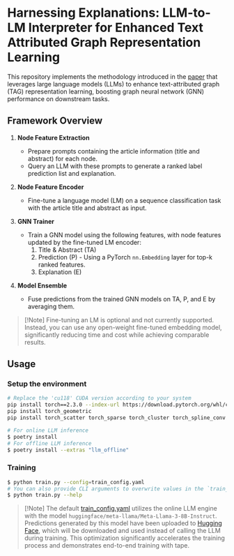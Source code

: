 # Harnessing Explanations: LLM-to-LM Interpreter for Enhanced Text Attributed Graph Representation Learning

This repository implements the methodology introduced in the [paper](https://arxiv.org/abs/2305.19523) that leverages large language models (LLMs) to enhance text-attributed graph (TAG) representation learning, boosting graph neural network (GNN) performance on downstream tasks.

## Framework Overview

1. **Node Feature Extraction**

   - Prepare prompts containing the article information (title and abstract) for each node.
   - Query an LLM with these prompts to generate a ranked label prediction list and explanation.

1. **Node Feature Encoder**

   - Fine-tune a language model (LM) on a sequence classification task with the article title and abstract as input.

1. **GNN Trainer**

   - Train a GNN model using the following features, with node features updated by the fine-tuned LM encoder:
     1. Title & Abstract (TA)
     1. Prediction (P) - Using a PyTorch `nn.Embedding` layer for top-k ranked features.
     1. Explanation (E)

1. **Model Ensemble**

   - Fuse predictions from the trained GNN models on TA, P, and E by averaging them.

> \[!Note\]
> Fine-tuning an LM is optional and not currently supported. Instead, you can use any open-weight fine-tuned embedding model, significantly reducing time and cost while achieving comparable results.

## Usage

### Setup the environment

```bash
# Replace the 'cu118' CUDA version according to your system
pip install torch==2.3.0 --index-url https://download.pytorch.org/whl/cu118
pip install torch_geometric
pip install torch_scatter torch_sparse torch_cluster torch_spline_conv -f https://data.pyg.org/whl/torch-2.3.0+cu118.html

# For online LLM inference
$ poetry install
# For offline LLM inference
$ poetry install --extras "llm_offline"
```

### Training

```bash
$ python train.py --config=train_config.yaml
# You can also provide CLI arguments to overwrite values in the `train_config.yaml` file
$ python train.py --help
```

> \[!Note\]
> The default [train_config.yaml](./train_config.yaml) utilizes the online LLM engine with the model `huggingface/meta-llama/Meta-Llama-3-8B-Instruct`.
> Predictions generated by this model have been uploaded to [Hugging Face](https://huggingface.co/datasets/devanshamin/PubMedDiabetes-LLM-Predictions), which will be downloaded and used instead of calling the LLM during training.
> This optimization significantly accelerates the training process and demonstrates end-to-end training with tape.
